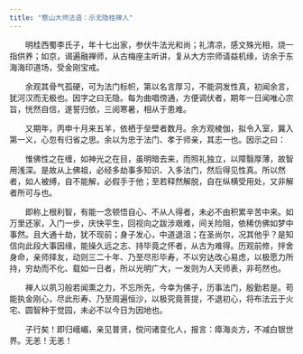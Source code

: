 ```yaml
---
title: "憨山大师法语：示无隐桂禅人"
---
```


　　明桂西蜀李氏子，年十七出家，参伏牛法光和尚；礼清凉，感文殊光相，烧一指供养；如京，谒遍融禅师，从古梅座主听讲，复从大方宗师请益机缘，访余于东海海印道场，受金刚宝戒。

　　余观其骨气孤硬，可为法门标帜，第以名言厚习，不能洞发性真，初闻余言，犹河汉而无极也。因字之曰无隐。每为曲唱傍通，方便调伏者，期年一日闻唯心宗旨，恍然自信，遂誓归依，三阅寒暑，相从于患难。

　　又期年，丙申十月来五羊，依栖于垒壁者数月。余方观棱伽，拟令入室，冀入第一义，心忽有归省之思。余以为忠于法门、孝于师亲，其志一也。因示之曰：

　　惟佛性之在缠，如神光之在目，虽明暗去来，而照礼独立，以障翳厚薄，故智用浅深。是故从上佛祖，必经多劫事多知识、入多法门，然后得见性真。所以然者，如人被缚，自不能解，必假手于他；至若释然解脱，自在纵横受用处，又非解者所可与也。

　　即称上根利智，有能一念顿悟自心、不从人得者，未必不由积累辛苦中来。如万里还家，入门一步，庆快平生，回视向之跋涉艰难，间关险阻，依稀仿佛如梦中事然。且大通十劫，犹不现前；身子发心，中道退沮；在圣尚尔，况其他乎？是知信向此段大事因缘，能操久远之志、持毕竟之怀者，从古为难得。历观前修，拌舍身命，亲师择友，动则三二十年、乃至尽形毕寿，不以穷达改心易虑，以极愿力所持，穷劫而不化、载如一日者，所以光明广大，一发则为人天师表，非苟然也。

　　禅人以夙习般若闻熏之力，不忘所先，今幸为佛子，历事法门，殷勤若是。苟能执金刚心，尽此形寿、乃至周遍恒沙，以极究竟菩提，不退初心，将布法云于火宅、圆智种于觉园，未必不以今日为因地也。

　　子行矣！即归峨嵋，亲见普贤，傥问诸变化人，报言：瘴海炎方，不减白银世界。无恙！无恙！
